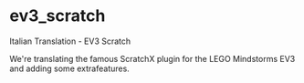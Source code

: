 # ev3_scratch
Italian Translation - EV3 Scratch

We're translating the famous ScratchX plugin for the LEGO Mindstorms EV3 and adding some extrafeatures.
